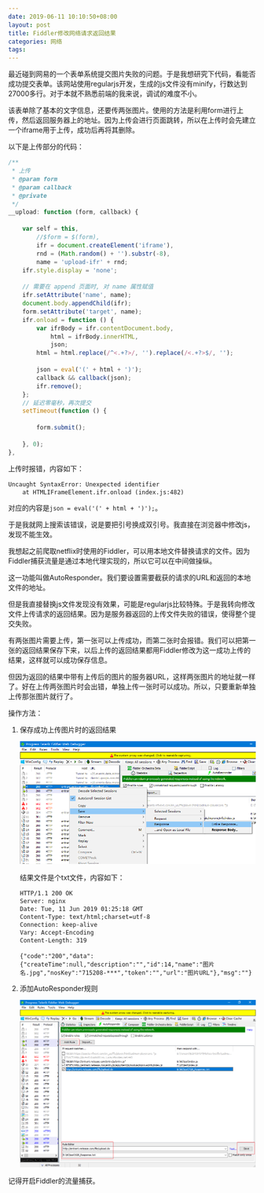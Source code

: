 ```yaml
---
date: 2019-06-11 10:10:50+08:00
layout: post
title: Fiddler修改网络请求返回结果
categories: 网络
tags: 
---
```


最近碰到网易的一个表单系统提交图片失败的问题。于是我想研究下代码，看能否成功提交表单。该网站使用regularjs开发，生成的js文件没有minify，行数达到27000多行。对于本就不熟悉前端的我来说，调试的难度不小。

该表单除了基本的文字信息，还要传两张图片。使用的方法是利用form进行上传，然后返回服务器上的地址。因为上传会进行页面跳转，所以在上传时会先建立一个iframe用于上传，成功后再将其删除。

以下是上传部分的代码：

```js
/**
 * 上传
 * @param form
 * @param callback
 * @private
 */
__upload: function (form, callback) {

    var self = this,
        //$form = $(form),
        ifr = document.createElement('iframe'),
        rnd = (Math.random() + '').substr(-8),
        name = 'upload-ifr' + rnd;
    ifr.style.display = 'none';

    // 需要在 append 页面时, 对 name 属性赋值
    ifr.setAttribute('name', name);
    document.body.appendChild(ifr);
    form.setAttribute('target', name);
    ifr.onload = function () {
        var ifrBody = ifr.contentDocument.body,
            html = ifrBody.innerHTML,
            json;
        html = html.replace(/^<.+?>/, '').replace(/<.+?>$/, '');

        json = eval('(' + html + ')');
        callback && callback(json);
        ifr.remove();
    };
    // 延迟零毫秒，再次提交
    setTimeout(function () {

        form.submit();

    }, 0);
},
```

上传时报错，内容如下：

```
Uncaught SyntaxError: Unexpected identifier
    at HTMLIFrameElement.ifr.onload (index.js:482)
```

对应的内容是`json = eval('(' + html + ')');`。

于是我就网上搜索该错误，说是要把引号换成双引号。我直接在浏览器中修改js，发现不能生效。

我想起之前爬取netflix时使用的Fiddler，可以用本地文件替换请求的文件。因为Fiddler捕获流量是通过本地代理实现的，所以它可以在中间做操纵。

这一功能叫做AutoResponder。我们要设置需要截获的请求的URL和返回的本地文件的地址。

但是我直接替换js文件发现没有效果，可能是regularjs比较特殊。于是我转向修改文件上传请求的返回结果。因为是服务器返回的上传文件失败的错误，使得整个提交失败。

有两张图片需要上传，第一张可以上传成功，而第二张时会报错。我们可以把第一张的返回结果保存下来，以后上传的返回结果都用Fiddler修改为这一成功上传的结果，这样就可以成功保存信息。

但因为返回的结果中带有上传后的图片的服务器URL，这样两张图片的地址就一样了。好在上传两张图片时会出错，单独上传一张时可以成功。所以，只要重新单独上传那张图片就行了。

操作方法：

1. 保存成功上传图片时的返回结果

    ![](/album/web/fiddler_save_response.png)

    结果文件是个txt文件，内容如下：

    ```
    HTTP/1.1 200 OK
    Server: nginx
    Date: Tue, 11 Jun 2019 01:25:18 GMT
    Content-Type: text/html;charset=utf-8
    Connection: keep-alive
    Vary: Accept-Encoding
    Content-Length: 319

    {"code":"200","data":{"createTime":null,"description":"","id":14,"name":"图片名.jpg","nosKey":"715208-***","token":"","url":"图片URL"},"msg":""}
    ```

2. 添加AutoResponder规则

    ![](/album/web/fiddler_rule.png)
    

记得开启Fiddler的流量捕获。

